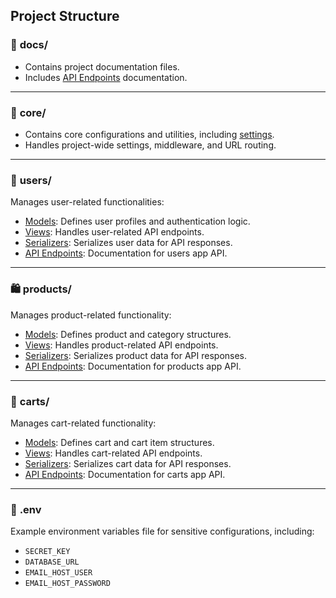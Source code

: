 ## Project Structure

### 📂 **docs/**
- Contains project documentation files.
- Includes [API Endpoints](./api_endpoints/) documentation.

---

### 📂 **core/**
- Contains core configurations and utilities, including [settings](../core/settings.py).
- Handles project-wide settings, middleware, and URL routing.

---

### 👤 **users/**
Manages user-related functionalities:
- [Models](../users/models.py): Defines user profiles and authentication logic.
- [Views](../users/views.py): Handles user-related API endpoints.
- [Serializers](../users/serializers.py): Serializes user data for API responses.
- [API Endpoints](./api_endpoints/users.md): Documentation for users app API.

---

### 🛍️ **products/**
Manages product-related functionality:
- [Models](../product/models.py): Defines product and category structures.
- [Views](../product/views.py): Handles product-related API endpoints.
- [Serializers](../product/serializers.py): Serializes product data for API responses.
- [API Endpoints](./api_endpoints/products.md): Documentation for products app API.

---

### 🛒 **carts/**
Manages cart-related functionality:
- [Models](../cart/models.py): Defines cart and cart item structures.
- [Views](../cart/views.py): Handles cart-related API endpoints.
- [Serializers](../cart/serializers.py): Serializes cart data for API responses.
- [API Endpoints](./api_endpoints/carts.md): Documentation for carts app API.

---

### 📄 **.env**
Example environment variables file for sensitive configurations, including:
- `SECRET_KEY`
- `DATABASE_URL`
- `EMAIL_HOST_USER`
- `EMAIL_HOST_PASSWORD`
